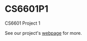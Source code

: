 CS6601P1
========

CS6601 Project 1

See our project's [webpage] for more.

[webpage]: http://ruffsl.github.io/CS6601P1/
